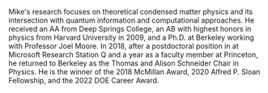 Mike's research focuses on theoretical condensed matter physics and its intersection with quantum information and computational approaches. He received an AA from Deep Springs College, an AB with highest honors in physics from Harvard University in 2009, and a Ph.D. at Berkeley working with Professor Joel Moore. In 2018, after a postdoctoral position in at Microsoft Research Station Q and a year as a faculty member at Princeton, he returned to Berkeley as the Thomas and Alison Schneider Chair in Physics. He is the winner of the 2018 McMillan Award, 2020 Alfred P. Sloan Fellowship, and the 2022 DOE Career Award. 

